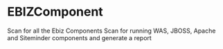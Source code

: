 # EBIZComponent
Scan for all the Ebiz Components
Scan for running WAS, JBOSS, Apache and Siteminder components and generate a report
